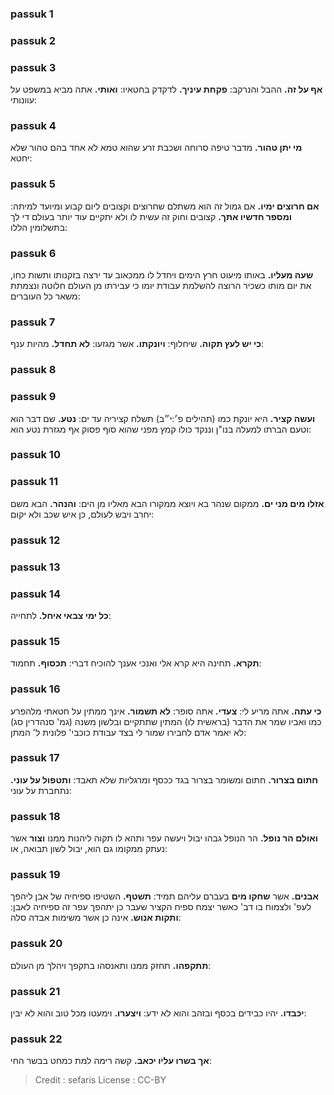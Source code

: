
### passuk 1

### passuk 2

### passuk 3
<b>אף על זה.</b> ההבל והנרקב:
<b>פקחת עיניך.</b> לדקדק בחטאיו:
<b>ואותי.</b> אתה מביא במשפט על עוונותי:

### passuk 4
<b>מי יתן טהור.</b> מדבר טיפה סרוחה ושכבת זרע שהוא טמא לא אחד בהם טהור שלא יחטא:

### passuk 5
<b>אם חרוצים ימיו.</b> אם גמול זה הוא משתלם שחרוצים וקצובים ליום קבוע ומיועד למיתה:
<b>ומספר חדשיו אתך.</b> קצובים וחוק זה עשית לו ולא יתקיים עוד יותר בעולם די לך בתשלומין הללו:

### passuk 6
<b>שעה מעליו.</b> באותו מיעוט חרץ הימים ויחדל לו ממכאוב עד ירצה בזקנותו ותשות כחו, את יום מותו כשכיר הרוצה להשלמת עבודת יומו כי עבירתו מן העולם חלוטה ונצמתת משאר כל העוברים:

### passuk 7
<b>כי יש לעץ תקוה.</b> שיחלוף:
<b>ויונקתו.</b> אשר מגזעו:
<b>לא תחדל.</b> מהיות ענף:

### passuk 8

### passuk 9
<b>ועשה קציר.</b> היא יונקת כמו (תהילים פ׳:י״ב) תשלח קציריה עד ים:
<b>נטע.</b> שם דבר הוא וטעם הברתו למעלה בנו"ן וננקד כולו קמץ מפני שהוא סוף פסוק אף מגזרת נטע הוא:

### passuk 10

### passuk 11
<b>אזלו מים מני ים.</b> ממקום שנהר בא ויוצא ממקורו הבא מאליו מן הים:
<b>והנהר.</b> הבא משם יחרב ויבש לעולם, כן איש שכב ולא יקום:

### passuk 12

### passuk 13

### passuk 14
<b>כל ימי צבאי איחל.</b> לתחייה:

### passuk 15
<b>תקרא.</b> תחינה היא קרא אלי ואנכי אענך להוכיח דברי:
<b>תכסוף.</b> תחמוד:

### passuk 16
<b>כי עתה.</b> אתה מריע לי:
<b>צעדי.</b> אתה סופר:
<b>לא תשמור.</b> אינך ממתין על חטאתי מלהפרע כמו ואביו שמר את הדבר (בראשית לו) המתין שתתקיים ובלשון משנה (גמ' סנהדרין סג) לא יאמר אדם לחבירו שמור לי בצד עבודת כוכבי' פלונית ל' המתן:

### passuk 17
<b>חתום בצרור.</b> חתום ומשומר בצרור בגד ככסף ומרגליות שלא תאבד:
<b>ותטפול על עוני.</b> נתחברת על עוני:

### passuk 18
<b>ואולם הר נופל.</b> הר הנופל גבהו יבול ויעשה עפר ותהא לו תקוה ליהנות ממנו <b>וצור</b> אשר נעתק ממקומו גם הוא, יבול לשון תבואה, או:

### passuk 19
<b>אבנים.</b> אשר <b>שחקו מים</b> בעברם עליהם תמיד:
<b>תשטף.</b> השטיפו ספיחיה של אבן ליהפך לעפ' ולצמוח בו דב' כאשר יצמח ספיח הקציר שעבר כן יתהפך עפר זה ספיחיה לאבן:
<b>ותקות אנוש.</b> אינה כן אשר משימות אבדה סלה:

### passuk 20
<b>תתקפהו.</b> תחזק ממנו ותאנסהו בתקפך ויהלך מן העולם:

### passuk 21
<b>יכבדו.</b> יהיו כבידים בכסף ובזהב והוא לא ידע:
<b>ויצערו.</b> וימעטו מכל טוב והוא לא יבין:

### passuk 22
<b>אך בשרו עליו יכאב.</b> קשה רימה למת כמחט בבשר החי:

>Credit : sefaris
>License : CC-BY